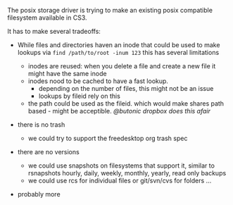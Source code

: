 The posix storage driver is trying to make an existing posix compatible filesystem available in CS3.

It has to make several tradeoffs:
- While files and directories haven an inode that could be used to make lookups via `find /path/to/root -inum 123` this has several limitations
  - inodes are reused: when you delete a file and create a new file it might have the same inode
  - inodes nood to be cached to have a fast lookup.
    - depending on the number of files, this might not be an issue
    - lookups by fileid rely on this
  - the path could be used as the fileid. which would make shares path based - might be acceptible. _@butonic dropbox does this afair_

- there is no trash
  - we could try to support the freedesktop org trash spec

- there are no versions
  - we could use snapshots on filesystems that support it, similar to rsnapshots hourly, daily, weekly, monthly, yearly, read only backups
  - we could use rcs for individual files or git/svn/cvs for folders ... 

- probably more